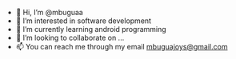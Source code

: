 - 👋 Hi, I’m @mbuguaa
- 👀 I’m interested in software development 
- 🌱 I’m currently learning android programming 
- 💞️ I’m looking to collaborate on ...
- 📫 You can reach me through my email mbuguajoys@gmail.com 

<!---
mbuguaa/mbuguaa is a ✨ special ✨ repository because its `README.md` (this file) appears on your GitHub profile.
You can click the Preview link to take a look at your changes.
--->
